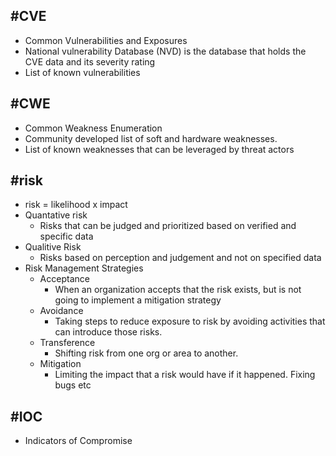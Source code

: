
## #CVE
- Common Vulnerabilities and Exposures
- National vulnerability Database (NVD) is the database that holds the CVE data and its severity rating
- List of known vulnerabilities

## #CWE
- Common Weakness Enumeration
- Community developed list of soft and hardware weaknesses. 
- List of known weaknesses that can be leveraged by threat actors

## #risk
- risk = likelihood x impact
- Quantative risk
	- Risks that can be judged and prioritized based on verified and specific data
- Qualitive Risk
	- Risks based on perception and judgement and not on specified data
- Risk Management Strategies
	- Acceptance
		- When an organization accepts that the risk exists, but is not going to implement a mitigation strategy
	- Avoidance
		- Taking steps to reduce exposure to risk by avoiding activities that can introduce those risks.
	- Transference
		- Shifting risk from one org or area to another.
	- Mitigation
		- Limiting the impact that a risk would have if it happened. Fixing bugs etc

## #IOC 
- Indicators of Compromise